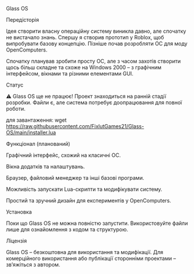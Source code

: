 Glass OS

Передісторія

Ідея створити власну операційну систему виникла давно, але спочатку не вистачало знань. Спершу я створив прототип у Roblox, щоб випробувати базову концепцію. Пізніше почав розробляти ОС для моду OpenComputers.

Спочатку планував зробити просту ОС, але з часом захотів створити щось більш складне та схоже на Windows 2000 – з графічним інтерфейсом, вікнами та різними елементами GUI.

Статус

⚠️ Glass OS ще не працює!
Проект знаходиться на ранній стадії розробки. Файли є, але система потребує доопрацювання для повної роботи.

для завантаження: wget https://raw.githubusercontent.com/FixlutGames21/Glass-OS/main/installer.lua

Функціонал (планований)

Графічний інтерфейс, схожий на класичні ОС.

Вікна додатків та налаштувань.

Браузер, файловий менеджер та інші базові програми.

Можливість запускати Lua-скрипти та модифікувати систему.

Простий та зручний дизайн для експериментів у OpenComputers.

Установка

Поки що Glass OS не можна повністю запустити.
Використовуйте файли лише для ознайомлення з кодом та структурою.

Ліцензія

Glass OS – безкоштовна для використання та модифікації.
Для комерційного використання або публікації сторонніми проектами – зв’яжіться з автором.
